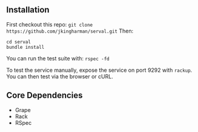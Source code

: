 ## Installation  ##

First checkout this repo: ```git clone https://github.com/jkingharman/serval.git``` Then:

```
cd serval
bundle install
```

You can run the test suite with: ```rspec -fd```

To test the service manually, expose the service on port 9292 with ```rackup```.
You can then test via the browser or cURL.

## Core Dependencies ##

* Grape
* Rack
* RSpec
